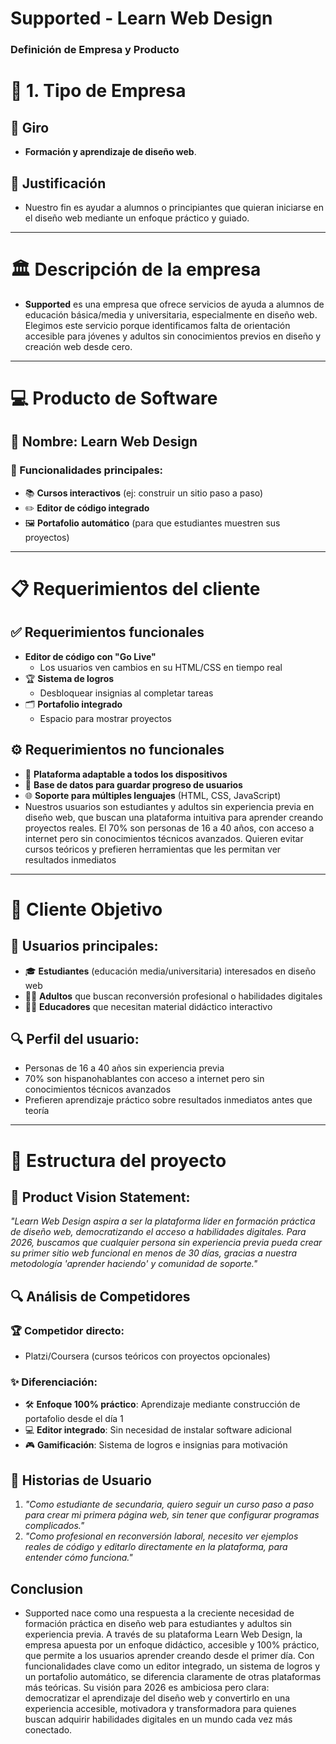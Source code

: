 # Supported - Learn Web Design  
### Definición de Empresa y Producto 

# 🏢 1. Tipo de Empresa

## 🎯 Giro  
* **Formación y aprendizaje de diseño web**.

## 📌 Justificación  
* Nuestro fin es ayudar a alumnos o principiantes que quieran iniciarse en el diseño web mediante un enfoque práctico y guiado.

---

# 🏛️ Descripción de la empresa  
* **Supported** es una empresa que ofrece servicios de ayuda a alumnos de educación básica/media y universitaria, especialmente en diseño web. Elegimos este servicio porque identificamos falta de orientación accesible para jóvenes y adultos sin conocimientos previos en diseño y creación web desde cero.

---

# 💻 Producto de Software  
## 🚀 Nombre: **Learn Web Design**  
### 🔧 Funcionalidades principales:  
- 📚 **Cursos interactivos** (ej: construir un sitio paso a paso)  
- ✏️ **Editor de código integrado**  
- 🖼️ **Portafolio automático** (para que estudiantes muestren sus proyectos)  

---

# 📋 Requerimientos del cliente  
## ✅ Requerimientos funcionales  
* **Editor de código con "Go Live"**  
  - Los usuarios ven cambios en su HTML/CSS en tiempo real  
* 🏆 **Sistema de logros**  
  - Desbloquear insignias al completar tareas  
* 🗂️ **Portafolio integrado**  
  - Espacio para mostrar proyectos  

## ⚙️ Requerimientos no funcionales  
* 📱 **Plataforma adaptable a todos los dispositivos**  
* 💾 **Base de datos para guardar progreso de usuarios**  
* 🌐 **Soporte para múltiples lenguajes** (HTML, CSS, JavaScript)  
* Nuestros usuarios son estudiantes y adultos sin experiencia previa en diseño web, que buscan una plataforma intuitiva para aprender creando proyectos reales. El 70% son personas de 16 a 40 años, con acceso a internet pero sin conocimientos técnicos avanzados. Quieren evitar cursos teóricos y prefieren herramientas que les permitan ver resultados inmediatos

---

# 👥 Cliente Objetivo  
## 🎯 Usuarios principales:  
- 🎓 **Estudiantes** (educación media/universitaria) interesados en diseño web  
- 👨‍💼 **Adultos** que buscan reconversión profesional o habilidades digitales  
- 👩‍🏫 **Educadores** que necesitan material didáctico interactivo  

## 🔍 Perfil del usuario:  
* Personas de 16 a 40 años sin experiencia previa  
* 70% son hispanohablantes con acceso a internet pero sin conocimientos técnicos avanzados  
* Prefieren aprendizaje práctico sobre resultados inmediatos antes que teoría  

---

# 🚀 Estructura del proyecto  
## 🎯 Product Vision Statement:  
*"Learn Web Design aspira a ser la plataforma líder en formación práctica de diseño web, democratizando el acceso a habilidades digitales. Para 2026, buscamos que cualquier persona sin experiencia previa pueda crear su primer sitio web funcional en menos de 30 días, gracias a nuestra metodología 'aprender haciendo' y comunidad de soporte."*

## 🔍 Análisis de Competidores  
### 🏆 Competidor directo:  
* Platzi/Coursera (cursos teóricos con proyectos opcionales)  

### ✨ Diferenciación:  
- 🛠️ **Enfoque 100% práctico**: Aprendizaje mediante construcción de portafolio desde el día 1  
- 💻 **Editor integrado**: Sin necesidad de instalar software adicional  
- 🎮 **Gamificación**: Sistema de logros e insignias para motivación  

## 👤 Historias de Usuario  
1. *"Como estudiante de secundaria, quiero seguir un curso paso a paso para crear mi primera página web, sin tener que configurar programas complicados."*  
2. *"Como profesional en reconversión laboral, necesito ver ejemplos reales de código y editarlo directamente en la plataforma, para entender cómo funciona."*  

## Conclusion 
* Supported nace como una respuesta a la creciente necesidad de formación práctica en diseño web para estudiantes y adultos sin experiencia previa. A través de su plataforma Learn Web Design, la empresa apuesta por un enfoque didáctico, accesible y 100% práctico, que permite a los usuarios aprender creando desde el primer día. Con funcionalidades clave como un editor integrado, un sistema de logros y un portafolio automático, se diferencia claramente de otras plataformas más teóricas. Su visión para 2026 es ambiciosa pero clara: democratizar el aprendizaje del diseño web y convertirlo en una experiencia accesible, motivadora y transformadora para quienes buscan adquirir habilidades digitales en un mundo cada vez más conectado.